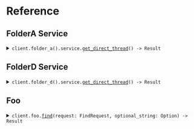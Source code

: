 # Reference
## FolderA Service
<details><summary><code>client.folder_a().service.<a href="/src/api/resources/folder_a/service/client.rs">get_direct_thread</a>() -> Result<Response, ApiError></code></summary>
<dl>
<dd>

#### 🔌 Usage

<dl>
<dd>

<dl>
<dd>

```rust
use seed_audiences::prelude::*;

#[tokio::main]
async fn main() {
    let config = ClientConfig {
        ..Default::default()
    };
    let client = AudiencesClient::new(config).expect("Failed to build client");
    client.folder_a.service.get_direct_thread(None).await;
}
```
</dd>
</dl>
</dd>
</dl>


</dd>
</dl>
</details>

## FolderD Service
<details><summary><code>client.folder_d().service.<a href="/src/api/resources/folder_d/service/client.rs">get_direct_thread</a>() -> Result<Response, ApiError></code></summary>
<dl>
<dd>

#### 🔌 Usage

<dl>
<dd>

<dl>
<dd>

```rust
use seed_audiences::prelude::*;

#[tokio::main]
async fn main() {
    let config = ClientConfig {
        ..Default::default()
    };
    let client = AudiencesClient::new(config).expect("Failed to build client");
    client.folder_d.service.get_direct_thread(None).await;
}
```
</dd>
</dl>
</dd>
</dl>


</dd>
</dl>
</details>

## Foo
<details><summary><code>client.foo.<a href="/src/api/resources/foo/client.rs">find</a>(request: FindRequest, optional_string: Option<OptionalString>) -> Result<ImportingType, ApiError></code></summary>
<dl>
<dd>

#### 🔌 Usage

<dl>
<dd>

<dl>
<dd>

```rust
use seed_audiences::prelude::*;

#[tokio::main]
async fn main() {
    let config = ClientConfig {
        ..Default::default()
    };
    let client = AudiencesClient::new(config).expect("Failed to build client");
    client
        .foo
        .find(
            &FindRequest {
                optional_string: OptionalString(Some("optionalString".to_string())),
                public_property: Some("publicProperty".to_string()),
                private_property: Some(1),
            },
            None,
        )
        .await;
}
```
</dd>
</dl>
</dd>
</dl>

#### ⚙️ Parameters

<dl>
<dd>

<dl>
<dd>

**public_property:** `Option<String>` 
    
</dd>
</dl>

<dl>
<dd>

**private_property:** `Option<i64>` 
    
</dd>
</dl>

<dl>
<dd>

**optional_string:** `OptionalString` 
    
</dd>
</dl>
</dd>
</dl>


</dd>
</dl>
</details>

